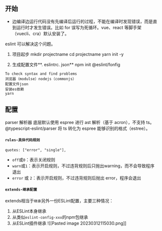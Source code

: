 ## 开始
- 边编译边运行代码没有先编译后运行的过程，不能在编译时发现错误，而是直到运行时才发生错误。比如 for 误写为死循环。vue、react 等脚手架（vuecli、cra）默认安装了。

eslint 可以解决这个问题。
1. 项目起步
mkdir projectname
cd projectname
yarn init -y

2. 生成配置文件**. eslintrc. json**
npm init @eslint/fonfig
``` 
To check syntax and find problems
浏览器（modulse）nodejs（commonjs）
配置文件json
安装es依赖
yarn
```

## 配置
parser 解析器
底层默认使用 espree 进行 ast 解析（基于 acron），不支持 ts。
@typescript-eslint/parser 将 ts 转化为 espree 能够识别的格式（estree）。

#### `rules-具体代码规则`
`quotes: ["error", "single"],   `
-   `off`或`0`：表示关闭规则
-   `warn`或`1`：表示开启规则，不过违背规则后只抛出warning，而不会导致程序退出
-   `error` 或 `2`：表示开启规则，不过违背规则后抛出 error，程序会退出


#### `extends-继承配置`
extends相当于`继承`另外一份ESLint配置，主要三种情况：
1.  从ESLint本身继承
2.  从类似`eslint-config-xxx`的npm包继承
3.  从ESLint插件继承
![[Pasted image 20230312115030.png]]
